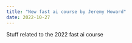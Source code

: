 ```yaml
---
title: "New fast ai course by Jeremy Howard"
date: 2022-10-27
---
```


Stuff related to the 2022 fast ai course 
